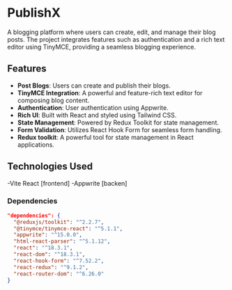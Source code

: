 # PublishX


A blogging platform where users can create, edit, and manage their blog posts. The project integrates features such as authentication and a rich text editor using TinyMCE, providing a seamless blogging experience.

## Features

- **Post Blogs**: Users can create and publish their blogs.
- **TinyMCE Integration**: A powerful and feature-rich text editor for composing blog content.
- **Authentication**: User authentication using Appwrite.
- **Rich UI**: Built with React and styled using Tailwind CSS.
- **State Management**: Powered by Redux Toolkit for state management.
- **Form Validation**: Utilizes React Hook Form for seamless form handling.
- **Redux toolkit**: A powerful tool for state management in React applications.

## Technologies Used

-Vite React [frontend]
-Appwrite [backen]

### Dependencies
```json
"dependencies": {
  "@reduxjs/toolkit": "^2.2.7",
  "@tinymce/tinymce-react": "^5.1.1",
  "appwrite": "^15.0.0",
  "html-react-parser": "^5.1.12",
  "react": "^18.3.1",
  "react-dom": "^18.3.1",
  "react-hook-form": "^7.52.2",
  "react-redux": "^9.1.2",
  "react-router-dom": "^6.26.0"
}
